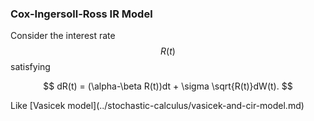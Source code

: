 ### Cox-Ingersoll-Ross IR Model

Consider the interest rate $$R(t)$$ satisfying


$$
  dR(t) = (\alpha-\beta R(t))dt +  \sigma \sqrt{R(t)}dW(t).
$$


Like \[Vasicek model\]\(../stochastic-calculus/vasicek-and-cir-model.md\)

